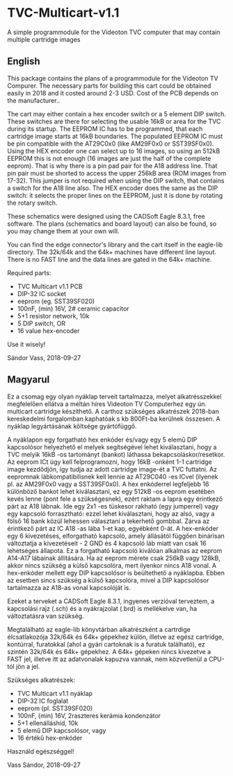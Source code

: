 # TVC-Multicart-v1.1
A simple programmodule for the Videoton TVC computer that may contain multiple cartridge images

## English
This package contains the plans of a programmodule for the Videoton TV Compurer. The necessary
parts for building this cart could be obtained easily in 2018 and it costed around 2-3 USD. Cost
of the PCB depends on the manufacturer..

The cart may either contain a hex encoder switch or a 5 element DIP switch. These switches are there
for selecting the usable 16kB or area for the TVC during its startup.
The EEPROM IC has to be programmed, that each cartridge image starts at 16kB boundaries.
The populated EEPROM IC must be pin compatible with the AT29C0x0 (like AM29F0x0 or SST39SF0x0).
Using the HEX encoder one can select up to 16 images, so using an 512kB EEPROM this is not enough (16 images
are just the half of the complete eeprom). That is why there is a pin pad pair for the A18 address line. 
That pin pair must be shorted to access the upper 256kB area (ROM images from 17-32). This jumper is not required
when using the DIP switch, that contains a switch for the A18 line also.
The HEX encoder does the same as the DIP switch: it selects the proper lines on the EEPROM, just it is done by 
rotating the rotary switch.

These schematics were designed using the CADSoft Eagle 8.3.1, free software. The plans (schematics and board layout) 
can also be found, so you may change them at your own will.

You can find the edge connector's library and the cart itself in the eagle-lib directory. The 32k/64k and
the 64k+ machines have different line layout. There is no FAST line and the data lines are gated in the
64k+ machine.

Required parts:
- TVC Multicart v1.1 PCB
- DIP-32 IC socket
- eeprom (eg. SST39SF020)
- 100nF, (min) 16V, 2# ceramic capacitor
- 5+1 resistor network, 10k
- 5 DIP switch, OR
- 16 value hex-encoder

Use it wisely!

Sándor Vass, 2018-09-27



## Magyarul

Ez a csomag egy olyan nyáklap terveit tartalmazza, melyet alkatrésszekkel 
megfelelően ellátva a méltán híres Videoton TV Computerhez egy ún. multicart
cartridge készíthető. A carthoz szükséges alkatrészek 2018-ban kereskedelmi
forgalomban kaphatóak s kb 800Ft-ba kerülnek összesen. A nyáklap legyártásának
költsége gyártófüggő.

A nyáklapon egy forgatható hex enkóder és/vagy egy 5 elemű DIP kapcsolósor 
helyezhető el melyek segítségével lehet kiválasztani, hogy a TVC melyik 16kB -os 
tartományt (bankot) láthassa bekapcsoláskor/resetkor.
Az eeprom ICt úgy kell felprogramozni, hogy 16kB -onként 1-1 cartridge image
kezdődjön, így tudja az adott cartridge image-ét a TVC futtatni.
Az eepromnak lábkompatibilisnek kell lennie az AT29C040 -es ICvel (ilyenek pl.
az AM29F0x0 vagy a SST39SF0x0).
A hex enkóderrel legfeljebb 16 különböző bankot lehet kiválasztani, ez
egy 512kB -os eeprom esetében kevés lenne (pont fele a szükségesnek), ezért 
raktam a lapra egy érintkező párt az A18 lábnak. Ide egy 2x1 -es tüskesor rakható 
(egy jumperrel) vagy egy kapcsoló forrasztható: ezzel lehet kiválasztani, 
hogy az alsó, vagy a fölső 16 bank közül lehessen választani a tekerhető gombbal.
Zárva az érintkező párt az IC A18 -as lába 1-et kap, egyébként 0-át.
A hex-enkóder egy 6 kivezetéses, elforgatható kapcsoló, amely állásától
függően binárisan változtatja a kivezetéseit - 2 GND és 4 kapcsoló láb miatt
van csak 16 lehetséges állapota. Ez a forgatható kapcsoló kiválóan alkalmas az
eeprom A14-A17 lábainak állítására. Ha az eeprom mérete csak 256kB vagy
128kB, akkor nincs szükség a külső kapcsolóra, mert ilyenkor nincs A18 vonal.
A hex-enkóder mellett egy DIP kapcsolósor is beültethető a nyáklapba. Ebben az
esetben sincs szükség a külső kapcsolóra, mivel a DIP kapcsolósor tartalmazza
az A18-as vonal kapcsolóját is.

Ezeket a terveket a CADSoft Eagle 8.3.1, ingyenes verzióval terveztem, a kapcsolási 
rajz (.sch) és a nyákrajzolat (.brd) is mellékelve van, ha változtatásra van szükség.

Megtalálható az eagle-lib könyvtárban alkatrészként a cartrdige élcsatlakozója 
32k/64k és 64k+ gépekhez külön, illetve az egész cartridge, kontúrral, furatokkal
(ahol a gyári cartoknak is a furatuk található), ez szintén 32k/64k és 64k+ gépekhez.
A 64k+ gépeken nincs kivezetve a FAST jel, illetve itt az adatvonalak kapuzva vannak, 
nem közvetlenül a CPU-tól jön a jel.

Szükséges alkatrészek:
- TVC Multicart v1.1 nyáklap
- DIP-32 IC foglalat
- eeprom (pl. SST39SF020)
- 100nF, (min) 16V, 2raszteres kerámia kondenzátor
- 5+1 ellenálláshíd, 10k
- 5 elemű DIP kapcsolósor, vagy
- 16 értékű hex-enkóder



Használd egészséggel!

Vass Sándor, 2018-09-27
